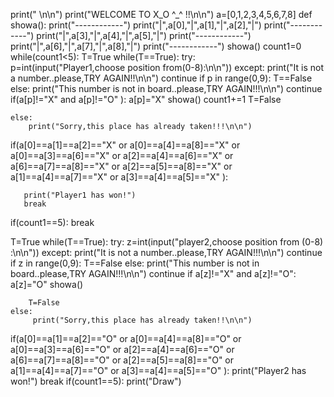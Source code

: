 print("            \n\n")
print("WELCOME TO X_O ^_^ !!\n\n")
a=[0,1,2,3,4,5,6,7,8]
def showa():
    print("------------")
    print("|",a[0],"|",a[1],"|",a[2],"|")
    print("------------")
    print("|",a[3],"|",a[4],"|",a[5],"|")
    print("------------")
    print("|",a[6],"|",a[7],"|",a[8],"|")
    print("------------")
showa()
count1=0
while(count1<5):
  T=True
  while(T==True):
    try:  
        p=int(input("Player1,choose position from(0-8):\n\n"))
    except:
        print("It is not a number..please,TRY AGAIN!!\n\n")
        continue
    if p in range(0,9):
        T==False
    else:
        print("This number is not in board..please,TRY AGAIN!!!\n\n")
        continue
    if(a[p]!="X" and a[p]!="O" ):
        a[p]="X"
        showa()
        count1+=1
        T=False
      
    else:
        print("Sorry,this place has already taken!!!\n\n")
     
  if(a[0]==a[1]==a[2]=="X" or a[0]==a[4]==a[8]=="X" or a[0]==a[3]==a[6]=="X" or 
    a[2]==a[4]==a[6]=="X" or a[6]==a[7]==a[8]=="X" or a[2]==a[5]==a[8]=="X" or
    a[1]==a[4]==a[7]=="X" or a[3]==a[4]==a[5]=="X" ):
     
       print("Player1 has won!")
       break
  
  if(count1==5):
         break   

  T=True
  while(T==True):
    try:
       z=int(input("player2,choose position from (0-8) :\n\n"))
    except:
        print("It is not a number..please,TRY AGAIN!!!\n\n")
        continue
    if z in range(0,9):
        T==False
    else:
        print("This number is not in board..please,TRY AGAIN!!!\n\n")
        continue
    if a[z]!="X" and a[z]!="O":
        a[z]="O"
        showa()
      
        T=False 
    else:
         print("Sorry,this place has already taken!!\n\n")

  
  if(a[0]==a[1]==a[2]=="O" or a[0]==a[4]==a[8]=="O" or a[0]==a[3]==a[6]=="O" or 
    a[2]==a[4]==a[6]=="O" or a[6]==a[7]==a[8]=="O" or a[2]==a[5]==a[8]=="O" or
    a[1]==a[4]==a[7]=="O" or a[3]==a[4]==a[5]=="O" ):
            print("Player2 has won!")
            break
if(count1==5):
  print("Draw")
      

